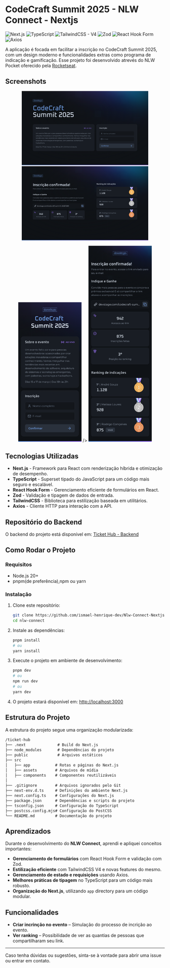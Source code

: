 # CodeCraft Summit 2025 - NLW Connect - Nextjs

![Next.js](https://img.shields.io/badge/Next.js-000?style=for-the-badge&logo=nextdotjs&logoColor=white)
![TypeScript](https://img.shields.io/badge/TypeScript-3178C6?style=for-the-badge&logo=typescript&logoColor=white)
![TailwindCSS - V4](https://img.shields.io/badge/TailwindCSS-06B6D4?style=for-the-badge&logo=tailwindcss&logoColor=white)
![Zod](https://img.shields.io/badge/Zod-8B5CF6?style=for-the-badge)
![React Hook Form](https://img.shields.io/badge/React%20Hook%20Form-EC5990?style=for-the-badge&logo=reacthookform&logoColor=white)
![Axios](https://img.shields.io/badge/Axios-5A29E4?style=for-the-badge)

A aplicação é focada em facilitar a inscrição no CodeCraft Summit 2025, com um design moderno e funcionalidades extras como programa de indicação e gamificação. Esse projeto foi desenvolvido atrevés do NLW Pocket oferecido pela [Rocketseat](https://github.com/rocketseat-education).

## Screenshots

<div style="text-align: center;">
  <img src='./public/Desktop.png' width="400" alt="Home Page Preview" />
</div>

<div style="text-align: center;">
  <img src='./public/Event.png' width="400" alt="My Account Page Preview" />
</div>

<div style="text-align: center;">

<img src='./public/Mobile-Home.png' width="200" alt="My Tickets Page Preview" style="margin-bottom: 180;"> />
<img src='./public/Mobile.png' width="200" alt="My Tickets Page Preview" />

</div>

<div style="text-align: center;">
 
</div>

## Tecnologias Utilizadas

- **Next.js** - Framework para React com renderização híbrida e otimização de desempenho.
- **TypeScript** - Superset tipado do JavaScript para um código mais seguro e escalável.
- **React Hook Form** - Gerenciamento eficiente de formulários em React.
- **Zod** - Validação e tipagem de dados de entrada.
- **TailwindCSS** - Biblioteca para estilização baseada em utilitários.
- **Axios** - Cliente HTTP para interação com a API.

## Repositório do Backend

O backend do projeto está disponível em:
[Ticket Hub - Backend](https://github.com/rocketseat-education/nlw-connect-node)

## Como Rodar o Projeto

### Requisitos

- Node.js 20+
- pnpm(de preferência),npm ou yarn

### Instalação

1. Clone este repositório:

   ```bash
   git clone https://github.com/ismael-henrique-dev/Nlw-Connect-Nextjs.git
   cd nlw-connect
   ```

2. Instale as dependências:

   ```bash
   pnpm install
   # ou
   yarn install
   ```

3. Execute o projeto em ambiente de desenvolvimento:

   ```bash
   pnpm dev
   # ou
   npm run dev
   # ou
   yarn dev
   ```

4. O projeto estará disponível em: [http://localhost:3000](http://localhost:3000)

## Estrutura do Projeto

A estrutura do projeto segue uma organização modularizada:

```
/ticket-hub
├── .next              # Build do Next.js
├── node_modules       # Dependências do projeto
├── public             # Arquivos estáticos
├── src
│   ├── app           # Rotas e páginas do Next.js
│   ├── assets        # Arquivos de mídia
│   ├── components    # Componentes reutilizáveis
│   
├── .gitignore        # Arquivos ignorados pelo Git
├── next-env.d.ts     # Definições do ambiente Next.js
├── next.config.ts    # Configurações do Next.js
├── package.json      # Dependências e scripts do projeto
├── tsconfig.json     # Configuração do TypeScript
├── postcss.config.mjs# Configuração do PostCSS
└── README.md         # Documentação do projeto
```

## Aprendizados

Durante o desenvolvimento do **NLW Connect**, aprendi e apliquei conceitos importantes:

- **Gerenciamento de formulários** com React Hook Form e validação com Zod.
- **Estilização eficiente** com TailwindCSS V4 e novas features do mesmo.
- **Gerenciamento de estado e requisições** usando Axios.
- **Melhores práticas de tipagem** no TypeScript para um código mais robusto.
- **Organização do Next.js**, utilizando `app` directory para um código modular.

## Funcionalidades

- **Criar incrinção no evento** – Simulação do processo de incrição ao evento.
- **Ver ranking** – Possibilidade de ver as quantias de pessoas que compartilharam seu link.

---

Caso tenha dúvidas ou sugestões, sinta-se à vontade para abrir uma issue ou entrar em contato.
